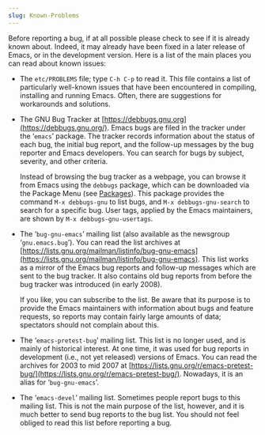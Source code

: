 ```yaml
---
slug: Known-Problems
---
```


Before reporting a bug, if at all possible please check to see if it is already known about. Indeed, it may already have been fixed in a later release of Emacs, or in the development version. Here is a list of the main places you can read about known issues:

*   The `etc/PROBLEMS` file; type `C-h C-p` to read it. This file contains a list of particularly well-known issues that have been encountered in compiling, installing and running Emacs. Often, there are suggestions for workarounds and solutions.

*   The GNU Bug Tracker at [https://debbugs.gnu.org](https://debbugs.gnu.org/). Emacs bugs are filed in the tracker under the ‘`emacs`’ package. The tracker records information about the status of each bug, the initial bug report, and the follow-up messages by the bug reporter and Emacs developers. You can search for bugs by subject, severity, and other criteria.

    Instead of browsing the bug tracker as a webpage, you can browse it from Emacs using the `debbugs` package, which can be downloaded via the Package Menu (see [Packages](Packages)). This package provides the command `M-x debbugs-gnu` to list bugs, and `M-x debbugs-gnu-search` to search for a specific bug. User tags, applied by the Emacs maintainers, are shown by `M-x debbugs-gnu-usertags`.

*   The ‘`bug-gnu-emacs`’ mailing list (also available as the newsgroup ‘`gnu.emacs.bug`’). You can read the list archives at [https://lists.gnu.org/mailman/listinfo/bug-gnu-emacs](https://lists.gnu.org/mailman/listinfo/bug-gnu-emacs). This list works as a mirror of the Emacs bug reports and follow-up messages which are sent to the bug tracker. It also contains old bug reports from before the bug tracker was introduced (in early 2008).

    If you like, you can subscribe to the list. Be aware that its purpose is to provide the Emacs maintainers with information about bugs and feature requests, so reports may contain fairly large amounts of data; spectators should not complain about this.

*   The ‘`emacs-pretest-bug`’ mailing list. This list is no longer used, and is mainly of historical interest. At one time, it was used for bug reports in development (i.e., not yet released) versions of Emacs. You can read the archives for 2003 to mid 2007 at [https://lists.gnu.org/r/emacs-pretest-bug/](https://lists.gnu.org/r/emacs-pretest-bug/). Nowadays, it is an alias for ‘`bug-gnu-emacs`’.

*   The ‘`emacs-devel`’ mailing list. Sometimes people report bugs to this mailing list. This is not the main purpose of the list, however, and it is much better to send bug reports to the bug list. You should not feel obliged to read this list before reporting a bug.
